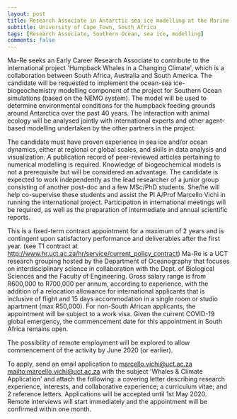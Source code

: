 ```yaml
---
layout: post
title: Research Associate in Antarctic sea ice modelling at the Marine Research Institute (Ma-Re)
subtitle: University of Cape Town, South Africa
tags: [Research Associate, Southern Ocean, sea ice, modelling]
comments: false
---
```


Ma-Re seeks an Early Career Research Associate to contribute to the international project 'Humpback Whales in a Changing Climate', which is a collaboration between South Africa, Australia and South America. The candidate will be requested to implement the ocean-sea ice-biogeochemistry modelling component of the project for Southern Ocean simulations (based on the NEMO system). The model will be used to determine environmental conditions for the humpback feeding grounds around Antarctica over the past 40 years. The interaction with animal ecology will be analysed jointly with international experts and other agent-based modelling undertaken by the other partners in the project.

The candidate must have proven experience in sea ice and/or ocean dynamics, either at regional or global scales, and skills in data analysis and visualization. A publication record of peer-reviewed articles pertaining to numerical modelling is required. Knowledge of biogeochemical models is not a prerequisite but will be considered an advantage. The candidate is expected to work independently as the lead researcher of a junior group consisting of another post-doc and a few MSc/PhD students. She/he will help co-supervise these students and assist the PI A/Prof Marcello Vichi in running the international project. Participation in international meetings will be required, as well as the preparation of intermediate and annual scientific reports.

This is a fixed-term contract appointment for a maximum of 2 years and is contingent upon satisfactory performance and deliverables after the first year. (see T1 contract at <http://www.hr.uct.ac.za/hr/service/current_policy_contract>) Ma-Re is a UCT research grouping hosted by the Department of Oceanography that focuses on interdisciplinary science in collaboration with the Dept. of Biological Sciences and the Faculty of Engineering. Gross salary range is from R600,000 to R700,000 per annum, according to experience, with the addition of a relocation allowance for international applicants that is inclusive of flight and 15 days accommodation in a single room or studio apartment (max R50,000). For non-South African applicants, the appointment will be subject to a work visa. Given the current COVID-19 global emergency, the commencement date for this appointment in South Africa remains open.

The possibility of remote employment will be explored to allow commencement of the activity by June 2020 (or earlier).

To apply, send an email application to marcello.vichi@uct.ac.za <mailto:marcello.vichi@uct.ac.za> with the subject 'Whales & Climate Application' and attach the following: a covering letter describing research experience, interests, and collaborative experience; a curriculum vitae; and 2 reference letters. Applications will be accepted until 1st May 2020. Remote interviews will start immediately and the appointment will be confirmed within one month.